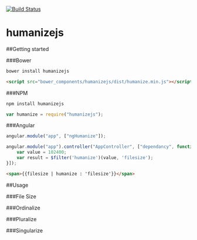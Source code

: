 [![Build Status](https://travis-ci.org/arjun-g/humanizejs.svg?branch=master)](https://travis-ci.org/arjun-g/humanizejs)

# humanizejs

##Getting started

###Bower

```bash
bower install humanizejs
```

```html
<script src="bower_components/humanizejs/dist/humanize.min.js"></script>
```

###NPM

```bash
npm install humanizejs
```

```javascript
var humanize = require("humanizejs");
```

###Angular

```javascript
angular.module("app", ["ngHumanize"]);
```

```javascript
angular.module("app").controller("AppController", ["dependancy", function(dependancy){
    var value = 102400;
    var result = $filter('humanize')(value, 'filesize');
}]);
```

```html
<span>{{filesize | humanize : 'filesize'}}</span>
```

##Usage

###File Size

###Ordinalize

###Pluralize

###Singularize
